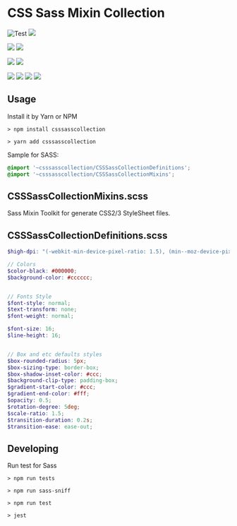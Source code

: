 # CSS Sass Mixin Collection

![Test](https://github.com/Milanowicz/CSSSassCollection/workflows/Build/badge.svg?branch=dev)
![](https://img.shields.io/github/v/tag/Milanowicz/CSSSassCollection)

![](https://img.shields.io/node/v-lts/csssasscollection)
![](https://img.shields.io/github/languages/top/milanowicz/csssasscollection)

![](https://img.shields.io/github/repo-size/milanowicz/CSSSassCollection)
![](https://img.shields.io/github/languages/code-size/milanowicz/CSSSassCollection)

![](https://img.shields.io/npm/v/csssasscollection)
![](https://img.shields.io/npm/dt/csssasscollection)
![](https://img.shields.io/npm/dm/csssasscollection)
![](https://img.shields.io/npm/dy/csssasscollection)

## Usage

Install it by Yarn or NPM

```shell
> npm install csssasscollection
```

```shell
> yarn add csssasscollection
```


Sample for SASS:

```scss
@import '~csssasscollection/CSSSassCollectionDefinitions';
@import '~csssasscollection/CSSSassCollectionMixins';
```


## CSSSassCollectionMixins.scss

Sass Mixin Toolkit for generate CSS2/3 StyleSheet files.


## CSSSassCollectionDefinitions.scss

```scss
$high-dpi: "(-webkit-min-device-pixel-ratio: 1.5), (min--moz-device-pixel-ratio: 1.5), (-o-min-device-pixel-ratio: 3/2), (min-resolution: 1.5dppx)";

// Colors
$color-black: #000000;
$background-color: #cccccc;


// Fonts Style
$font-style: normal;
$text-transform: none;
$font-weight: normal;

$font-size: 16;
$line-height: 16;


// Box and etc defaults styles
$box-rounded-radius: 5px;
$box-sizing-type: border-box;
$box-shadow-inset-color: #ccc;
$background-clip-type: padding-box;
$gradient-start-color: #ccc;
$gradient-end-color: #fff;
$opacity: 0.5;
$rotation-degree: 5deg;
$scale-ratio: 1.5;
$transition-duration: 0.2s;
$transition-ease: ease-out;
```


## Developing

Run test for Sass

```shell
> npm run tests

> npm run sass-sniff

> npm run test

> jest
```

    
